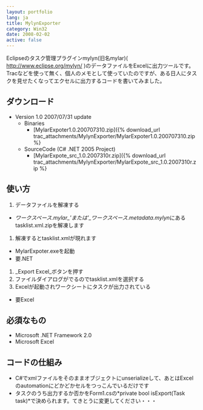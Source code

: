 ```yaml
---
layout: portfolio
lang: ja
title: MylynExporter
category: Win32
date: 2008-02-02
active: false
---
```

Eclipseのタスク管理プラグインmylyn(旧名mylar)( http://www.eclipse.org/mylyn/ )のデータファイルをExcelに出力ツールです。
Tracなどを使って無く、個人のメモとして使っていたのですが、ある日人にタスクを見せたくなってエクセルに出力するコードを書いてみました。

## ダウンロード

* Version 1.0 2007/07/31 update
  * Binaries
    * [MylarExpoter1.0.200707310.zip]({% download_url trac_attachments/MylynExporter/MylarExpoter1.0.200707310.zip %}
  * SourceCode (C# .NET 2005 Project)
    * [MylarExpote_src_1.0.2007310r.zip]({% download_url trac_attachments/MylynExporter/MylarExpote_src_1.0.2007310r.zip %}

## 使い方

1. データファイルを解凍する
  * *ワークスペース\.mylar_'または'_ワークスペース\.metadata\.mylyn*にあるtasklist.xml.zipを解凍します
1. 解凍するとtasklist.xmlが現れます
  * MylarExpoter.exeを起動
  * 要.NET
1. _Export Excel_ボタンを押す
1. ファイルダイアログがでるのでtasklist.xmlを選択する
1. Excelが起動されワークシートにタスクが出力されている
  * 要Excel

## 必須なもの
*  Microsoft .NET Framework 2.0
* Microsoft Excel

## コードの仕組み

* C#でxmlファイルをそのままオブジェクトにunserializeして、あとはExcelのautomationにどかどかセルをつっこんでいるだけです
* タスクのうち出力するか否かをForm1.csの*private bool isExport(Task task)*で決められます。てきとうに変更してください・・・
